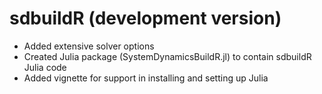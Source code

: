 # sdbuildR (development version)

* Added extensive solver options
* Created Julia package (SystemDynamicsBuildR.jl) to contain sdbuildR Julia code
* Added vignette for support in installing and setting up Julia
